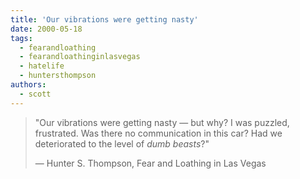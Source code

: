 ```yaml
---
title: 'Our vibrations were getting nasty'
date: 2000-05-18
tags:
  - fearandloathing
  - fearandloathinginlasvegas
  - hatelife
  - huntersthompson
authors:
  - scott
---
```


> "Our vibrations were getting nasty — but why? I was puzzled, frustrated. Was there no communication in this car? Had we deteriorated to the level of _dumb beasts_?"
>
> — Hunter S. Thompson, Fear and Loathing in Las Vegas
